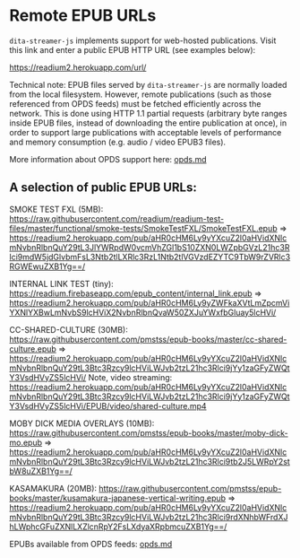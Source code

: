 # Remote EPUB URLs

`dita-streamer-js` implements support for web-hosted publications. Visit this link and enter a public EPUB HTTP URL (see examples below):

https://readium2.herokuapp.com/url/

Technical note: EPUB files served by `dita-streamer-js` are normally loaded from the local filesystem. However, remote publications (such as those referenced from OPDS feeds) must be fetched efficiently across the network. This is done using HTTP 1.1 partial requests (arbitrary byte ranges inside EPUB files, instead of downloading the entire publication at once), in order to support large publications with acceptable levels of performance and memory consumption (e.g. audio / video EPUB3 files).

More information about OPDS support here: [opds.md](opds.md)

## A selection of public EPUB URLs:

SMOKE TEST FXL (5MB):
https://raw.githubusercontent.com/readium/readium-test-files/master/functional/smoke-tests/SmokeTestFXL/SmokeTestFXL.epub
=>
https://readium2.herokuapp.com/pub/aHR0cHM6Ly9yYXcuZ2l0aHVidXNlcmNvbnRlbnQuY29tL3JlYWRpdW0vcmVhZGl1bS10ZXN0LWZpbGVzL21hc3Rlci9mdW5jdGlvbmFsL3Ntb2tlLXRlc3RzL1Ntb2tlVGVzdEZYTC9TbW9rZVRlc3RGWEwuZXB1Yg==/

INTERNAL LINK TEST (tiny):
https://readium.firebaseapp.com/epub_content/internal_link.epub
=>
https://readium2.herokuapp.com/pub/aHR0cHM6Ly9yZWFkaXVtLmZpcmViYXNlYXBwLmNvbS9lcHViX2NvbnRlbnQvaW50ZXJuYWxfbGluay5lcHVi/

CC-SHARED-CULTURE (30MB):
https://raw.githubusercontent.com/pmstss/epub-books/master/cc-shared-culture.epub
=>
https://readium2.herokuapp.com/pub/aHR0cHM6Ly9yYXcuZ2l0aHVidXNlcmNvbnRlbnQuY29tL3Btc3Rzcy9lcHViLWJvb2tzL21hc3Rlci9jYy1zaGFyZWQtY3VsdHVyZS5lcHVi/
Note, video streaming:
https://readium2.herokuapp.com/pub/aHR0cHM6Ly9yYXcuZ2l0aHVidXNlcmNvbnRlbnQuY29tL3Btc3Rzcy9lcHViLWJvb2tzL21hc3Rlci9jYy1zaGFyZWQtY3VsdHVyZS5lcHVi/EPUB/video/shared-culture.mp4

MOBY DICK MEDIA OVERLAYS (10MB):
https://raw.githubusercontent.com/pmstss/epub-books/master/moby-dick-mo.epub
=>
https://readium2.herokuapp.com/pub/aHR0cHM6Ly9yYXcuZ2l0aHVidXNlcmNvbnRlbnQuY29tL3Btc3Rzcy9lcHViLWJvb2tzL21hc3Rlci9tb2J5LWRpY2stbW8uZXB1Yg==/

KASAMAKURA (20MB):
https://raw.githubusercontent.com/pmstss/epub-books/master/kusamakura-japanese-vertical-writing.epub
=>
https://readium2.herokuapp.com/pub/aHR0cHM6Ly9yYXcuZ2l0aHVidXNlcmNvbnRlbnQuY29tL3Btc3Rzcy9lcHViLWJvb2tzL21hc3Rlci9rdXNhbWFrdXJhLWphcGFuZXNlLXZlcnRpY2FsLXdyaXRpbmcuZXB1Yg==/

EPUBs available from OPDS feeds: [opds.md](opds.md)
